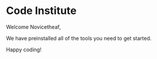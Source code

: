 # Code Institute

Welcome Novicetheaf,

We have preinstalled all of the tools you need to get started.

Happy coding!